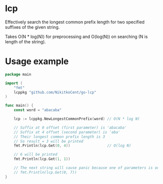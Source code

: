 # lcp
Effectively search the longest common prefix length for two specified suffixes of the given string.

Takes O(N * log(N)) for preprocessing and O(log(N)) on searching (N is length of the string).

# Usage example
```go
package main

import (
	"fmt"
	lcppkg "github.com/NikitkoCent/go-lcp"
)

func main() {
	const word = "abacaba"

	lcp := lcppkg.NewLongestCommonPrefix(word) // O(N * log N)

	// Suffix at 0 offset (first parameter) is 'abacaba'
	// Suffix at 4 offset (second parameter) is 'aba'
	// Their longest common prefix length is 3
	// So result = 3 will be printed
	fmt.Println(lcp.Get(0, 4))                 // O(log N)

	// 6 will be printed
	fmt.Println(lcp.Get(1, 1))

	// The next string will cause panic because one of parameters is out of bounds
	// fmt.Println(lcp.Get(0, 7))
}
```
